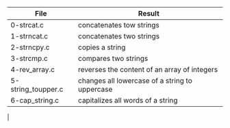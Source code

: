 | File | Result |
|------|--------|
|0-strcat.c | concatenates tow strings |
|1-strncat.c | concatenates two strings |
|2-strncpy.c | copies a string |
|3-strcmp.c | compares two strings |
|4-rev_array.c | reverses the content of an array of integers |
|5-string_toupper.c | changes all lowercase of a string to uppercase |
|6-cap_string.c | capitalizes all words of a string |
|

